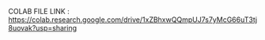 COLAB FILE LINK : https://colab.research.google.com/drive/1xZBhxwQQmpUJ7s7yMcG66uT3tj8uovak?usp=sharing
